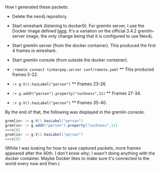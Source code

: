 How I generated these packets:

* Delete the neo4j repository.
* Start wireshark (listening to docker0).
  For gremlin server, I use the Docker image defined [here](https://github.com/JeffreyBenjaminBrown/haskerpop/blob/master/docker/Dockerfile).
  It's a variation on the official 3.4.2 gremlin-server image,
  the only change being that it is configured to use Neo4j.
* Start gremlin server (from the docker container).
  This produced the first 4 frames in wireshark.
* Start gremlin console (from outside the docker container).

* `:remote connect tinkerpop.server conf/remote.yaml`
** This produced frames 5-22.

* `:> g.V().hasLabel("person")`
** Frames 23-26.

* `:> g.addV("person").property("suchness",11)`
** Frames 27-34.

* `:> g.V().hasLabel("person")`
** Frames 35-40.

By the end of that, the following was displayed in the gremlin console:
```groovy
gremlin> :> g.V().hasLabel("person")
gremlin> :> g.addV("person").property("suchness",11)
==>v[0]
gremlin> :> g.V().hasLabel("person")
==>v[0]
```

(While I was looking for how to save captured packets, more frames appeared after the 40th. I don't know why; I wasn't doing anything with the docker container. Maybe Docker likes to make sure it's connected to the world every now and then.)
